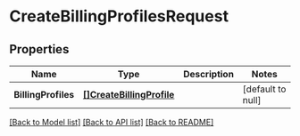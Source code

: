 # CreateBillingProfilesRequest

## Properties
Name | Type | Description | Notes
------------ | ------------- | ------------- | -------------
**BillingProfiles** | [**[]CreateBillingProfile**](CreateBillingProfile.md) |  | [default to null]

[[Back to Model list]](../README.md#documentation-for-models) [[Back to API list]](../README.md#documentation-for-api-endpoints) [[Back to README]](../README.md)

